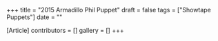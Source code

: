 +++
title = "2015 Armadillo Phil Puppet"
draft = false
tags = ["Showtape Puppets"]
date = ""

[Article]
contributors = []
gallery = []
+++